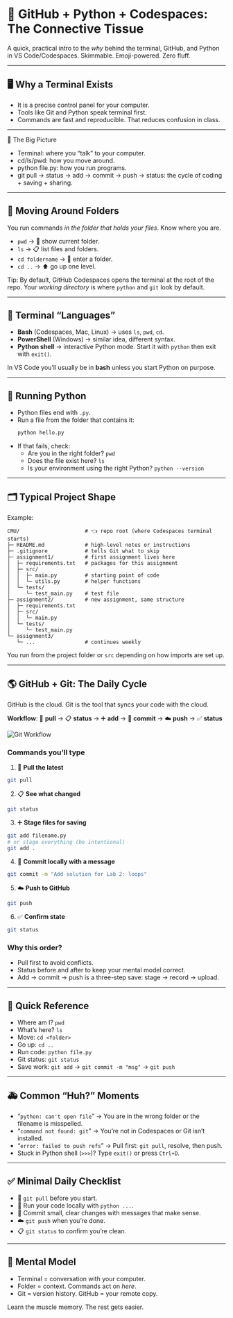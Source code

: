 # 🧭 GitHub + Python + Codespaces: The Connective Tissue

A quick, practical intro to the *why* behind the terminal, GitHub, and Python in VS Code/Codespaces. Skimmable. Emoji-powered. Zero fluff.

---

## 🖥️ Why a Terminal Exists
- It is a precise control panel for your computer.
- Tools like Git and Python speak terminal first.
- Commands are fast and reproducible. That reduces confusion in class.

---
🔑 The Big Picture
- Terminal: where you “talk” to your computer.
- cd/ls/pwd: how you move around.
- python file.py: how you run programs.
- git pull → status → add → commit → push → status: the cycle of coding + saving + sharing.

---

## 📂 Moving Around Folders
You run commands *in the folder that holds your files*. Know where you are.

- `pwd` → 📍 show current folder.
- `ls` → 📋 list files and folders.
- `cd foldername` → 🚪 enter a folder.
- `cd ..` → ⬆️ go up one level.

Tip: By default, GitHub Codespaces opens the terminal at the root of the repo. Your *working directory* is where `python` and `git` look by default.

---

## 🐚 Terminal “Languages”
- **Bash** (Codespaces, Mac, Linux) → uses `ls`, `pwd`, `cd`.
- **PowerShell** (Windows) → similar idea, different syntax.
- **Python shell** → interactive Python mode. Start it with `python` then exit with `exit()`.

In VS Code you’ll usually be in **bash** unless you start Python on purpose.

---

## 🐍 Running Python
- Python files end with `.py`.
- Run a file from the folder that contains it:
  ```bash
  python hello.py
  ```
- If that fails, check:
  - Are you in the right folder? `pwd`
  - Does the file exist here? `ls`
  - Is your environment using the right Python? `python --version`

---

## 🗂️ Typical Project Shape
Example:
```
CMU/                     # 👈 repo root (where Codespaces terminal starts)
├─ README.md             # high-level notes or instructions
├─ .gitignore            # tells Git what to skip
├─ assignment1/          # first assignment lives here
│  ├─ requirements.txt   # packages for this assignment
│  ├─ src/
│  │  ├─ main.py         # starting point of code
│  │  └─ utils.py        # helper functions
│  └─ tests/
│     └─ test_main.py    # test file
├─ assignment2/          # new assignment, same structure
│  ├─ requirements.txt
│  ├─ src/
│  │  └─ main.py
│  └─ tests/
│     └─ test_main.py
└─ assignment3/
   └─ ...                # continues weekly

```
You run from the project folder or `src` depending on how imports are set up.

---

## 🌎 GitHub + Git: The Daily Cycle
GitHub is the cloud. Git is the tool that syncs your code with the cloud.

**Workflow**:
🔄 **pull** → 📋 **status** → ➕ **add** → 📝 **commit** → ☁️ **push** → ✅ **status**

![Git Workflow](git-workflow.png)

### Commands you’ll type
1) 🔄 **Pull the latest**
```bash
git pull
```
2) 📋 **See what changed**
```bash
git status
```
3) ➕ **Stage files for saving**
```bash
git add filename.py
# or stage everything (be intentional)
git add .
```
4) 📝 **Commit locally with a message**
```bash
git commit -m "Add solution for Lab 2: loops"
```
5) ☁️ **Push to GitHub**
```bash
git push
```
6) ✅ **Confirm state**
```bash
git status
```

### Why this order?
- Pull first to avoid conflicts.
- Status before and after to keep your mental model correct.
- Add → commit → push is a three-step save: stage → record → upload.

---

## 🧰 Quick Reference
- Where am I? `pwd`
- What’s here? `ls`
- Move: `cd <folder>`
- Go up: `cd ..`
- Run code: `python file.py`
- Git status: `git status`
- Save work: `git add` → `git commit -m "msg"` → `git push`

---

## 🚑 Common “Huh?” Moments
- “`python: can't open file`” → You are in the wrong folder or the filename is misspelled.
- “`command not found: git`” → You’re not in Codespaces or Git isn’t installed.
- “`error: failed to push refs`” → Pull first: `git pull`, resolve, then push.
- Stuck in Python shell (`>>>`)? Type `exit()` or press `Ctrl+D`.

---

## ✅ Minimal Daily Checklist
- 🔄 `git pull` before you start.
- 🧪 Run your code locally with `python ...`.
- 📝 Commit small, clear changes with messages that make sense.
- ☁️ `git push` when you’re done.
- 📋 `git status` to confirm you’re clean.

---

## 🎯 Mental Model
- Terminal = conversation with your computer.
- Folder = context. Commands act on *here*.
- Git = version history. GitHub = your remote copy.

Learn the muscle memory. The rest gets easier.
